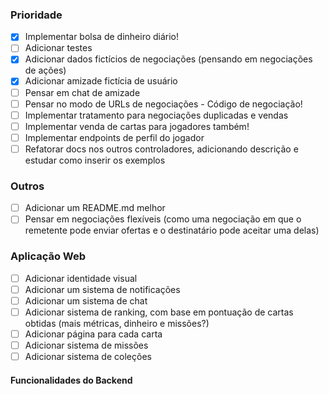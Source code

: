 ### Prioridade

- [x] Implementar bolsa de dinheiro diário!
- [ ] Adicionar testes
- [x] Adicionar dados fictícios de negociações (pensando em negociações de ações)
- [x] Adicionar amizade fictícia de usuário
- [ ] Pensar em chat de amizade
- [ ] Pensar no modo de URLs de negociações - Código de negociação!
- [ ] Implementar tratamento para negociações duplicadas e vendas
- [ ] Implementar venda de cartas para jogadores também!
- [ ] Implementar endpoints de perfil do jogador
- [ ] Refatorar docs nos outros controladores, adicionando descrição e estudar como inserir os exemplos

### Outros

- [ ] Adicionar um README.md melhor
- [ ] Pensar em negociações flexíveis (como uma negociação em que o remetente pode enviar ofertas e o destinatário pode aceitar uma delas)

### Aplicação Web

- [ ] Adicionar identidade visual
- [ ] Adicionar um sistema de notificações
- [ ] Adicionar um sistema de chat
- [ ] Adicionar sistema de ranking, com base em pontuação de cartas obtidas (mais métricas, dinheiro e missões?)
- [ ] Adicionar página para cada carta
- [ ] Adicionar sistema de missões
- [ ] Adicionar sistema de coleções

#### Funcionalidades do Backend
